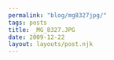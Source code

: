 ```yaml
---
permalink: "blog/mg8327jpg/"
tags: posts
title: _MG_8327.JPG
date: 2009-12-22
layout: layouts/post.njk
---
```


